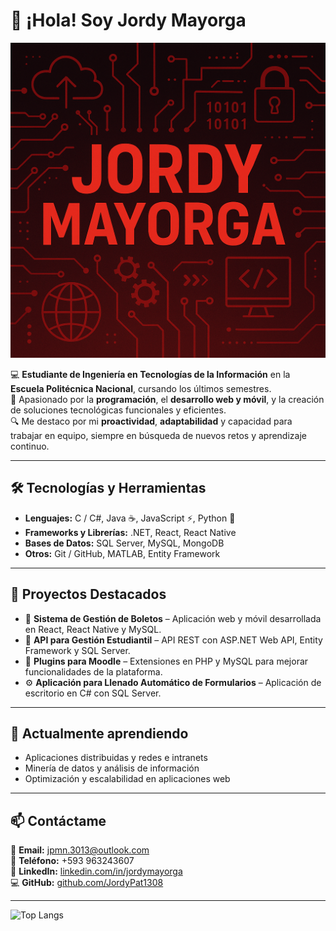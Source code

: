 # 👋 ¡Hola! Soy Jordy Mayorga  

<p align="center">
  <img src="https://github.com/JordyMa1308/JordyMa1308/blob/main/JordyMayorga.png" alt="Banner de presentación" width="600">
</p>

💻 **Estudiante de Ingeniería en Tecnologías de la Información** en la **Escuela Politécnica Nacional**, cursando los últimos semestres.  
🚀 Apasionado por la **programación**, el **desarrollo web y móvil**, y la creación de soluciones tecnológicas funcionales y eficientes.  
🔍 Me destaco por mi **proactividad**, **adaptabilidad** y capacidad para trabajar en equipo, siempre en búsqueda de nuevos retos y aprendizaje continuo.  

---

## 🛠️ Tecnologías y Herramientas
- **Lenguajes:** C / C#, Java ☕, JavaScript ⚡, Python 🐍
- **Frameworks y Librerías:** .NET, React, React Native
- **Bases de Datos:** SQL Server, MySQL, MongoDB
- **Otros:** Git / GitHub, MATLAB, Entity Framework

---

## 📌 Proyectos Destacados
- 🎫 **Sistema de Gestión de Boletos** – Aplicación web y móvil desarrollada en React, React Native y MySQL.  
- 📝 **API para Gestión Estudiantil** – API REST con ASP.NET Web API, Entity Framework y SQL Server.  
- 🎯 **Plugins para Moodle** – Extensiones en PHP y MySQL para mejorar funcionalidades de la plataforma.  
- ⚙️ **Aplicación para Llenado Automático de Formularios** – Aplicación de escritorio en C# con SQL Server.

---

## 🌱 Actualmente aprendiendo
- Aplicaciones distribuidas y redes e intranets  
- Minería de datos y análisis de información  
- Optimización y escalabilidad en aplicaciones web

---

## 📫 Contáctame
📧 **Email:** jpmn.3013@outlook.com  
📱 **Teléfono:** +593 963243607  
💼 **LinkedIn:** [linkedin.com/in/jordymayorga](https://www.linkedin.com/in/jordymayorga)  
💻 **GitHub:** [github.com/JordyPat1308](https://github.com/JordyPat1308)  

---

![Top Langs](https://github-readme-stats.vercel.app/api/top-langs/?username=JordyMa1308&layout=compact&theme=dark)



